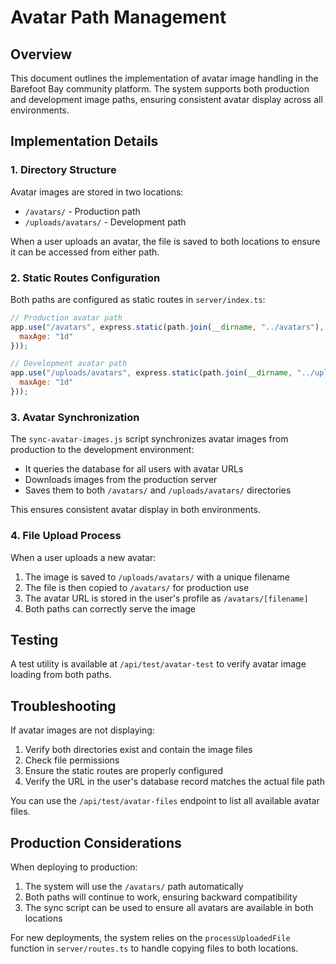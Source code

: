 # Avatar Path Management

## Overview

This document outlines the implementation of avatar image handling in the Barefoot Bay community platform. The system supports both production and development image paths, ensuring consistent avatar display across all environments.

## Implementation Details

### 1. Directory Structure

Avatar images are stored in two locations:
- `/avatars/` - Production path
- `/uploads/avatars/` - Development path

When a user uploads an avatar, the file is saved to both locations to ensure it can be accessed from either path.

### 2. Static Routes Configuration

Both paths are configured as static routes in `server/index.ts`:

```javascript
// Production avatar path
app.use("/avatars", express.static(path.join(__dirname, "../avatars"), { 
  maxAge: "1d" 
}));

// Development avatar path
app.use("/uploads/avatars", express.static(path.join(__dirname, "../uploads/avatars"), { 
  maxAge: "1d" 
}));
```

### 3. Avatar Synchronization

The `sync-avatar-images.js` script synchronizes avatar images from production to the development environment:

- It queries the database for all users with avatar URLs
- Downloads images from the production server
- Saves them to both `/avatars/` and `/uploads/avatars/` directories

This ensures consistent avatar display in both environments.

### 4. File Upload Process

When a user uploads a new avatar:

1. The image is saved to `/uploads/avatars/` with a unique filename
2. The file is then copied to `/avatars/` for production use
3. The avatar URL is stored in the user's profile as `/avatars/[filename]`
4. Both paths can correctly serve the image

## Testing

A test utility is available at `/api/test/avatar-test` to verify avatar image loading from both paths.

## Troubleshooting

If avatar images are not displaying:

1. Verify both directories exist and contain the image files
2. Check file permissions
3. Ensure the static routes are properly configured
4. Verify the URL in the user's database record matches the actual file path

You can use the `/api/test/avatar-files` endpoint to list all available avatar files.

## Production Considerations

When deploying to production:

1. The system will use the `/avatars/` path automatically
2. Both paths will continue to work, ensuring backward compatibility
3. The sync script can be used to ensure all avatars are available in both locations

For new deployments, the system relies on the `processUploadedFile` function in `server/routes.ts` to handle copying files to both locations.